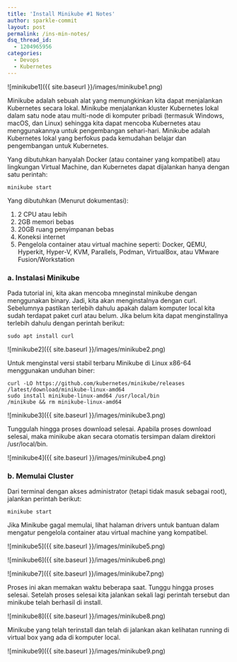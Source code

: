 ```yaml
---
title: 'Install Minikube #1 Notes'
author: sparkle-commit
layout: post
permalink: /ins-min-notes/
dsq_thread_id:
  - 1204965956
categories:
  - Devops
  - Kubernetes
---
```


![minikube1]({{ site.baseurl }}/images/minikube1.png)

<!--more-->
Minikube adalah sebuah alat yang memungkinkan kita dapat menjalankan Kubernetes secara lokal. Minikube menjalankan kluster Kubernetes lokal dalam satu node atau multi-node di komputer pribadi (termasuk Windows, macOS, dan Linux) sehingga kita dapat mencoba Kubernetes atau menggunakannya untuk pengembangan sehari-hari.
Minikube adalah Kubernetes lokal yang berfokus pada kemudahan belajar dan pengembangan untuk Kubernetes.

Yang dibutuhkan hanyalah Docker (atau container yang kompatibel) atau lingkungan Virtual Machine, dan Kubernetes dapat dijalankan hanya dengan satu perintah:

    minikube start

Yang dibutuhkan (Menurut dokumentasi):
1. 2 CPU atau lebih
2. 2GB memori bebas
3. 20GB ruang penyimpanan bebas
4. Koneksi internet
5. Pengelola container atau virtual machine seperti: Docker, QEMU, Hyperkit, Hyper-V, KVM, Parallels, Podman, VirtualBox, atau VMware Fusion/Workstation

### a. Instalasi Minikube 

Pada tutorial ini, kita akan mencoba mneginstal minikube dengan menggunakan binary. Jadi, kita akan menginstalnya dengan curl. Sebelumnya pastikan terlebih dahulu apakah dalam komputer local kita sudah terdapat paket curl atau belum. Jika belum kita dapat menginstallnya terlebih dahulu dengan perintah berikut:
    
    sudo apt install curl
![minikube2]({{ site.baseurl }}/images/minikube2.png)

Untuk menginstal versi stabil terbaru Minikube di Linux x86-64 menggunakan unduhan biner:

    curl -LO https://github.com/kubernetes/minikube/releases
    /latest/download/minikube-linux-amd64
    sudo install minikube-linux-amd64 /usr/local/bin
    /minikube && rm minikube-linux-amd64

![minikube3]({{ site.baseurl }}/images/minikube3.png)

Tunggulah hingga proses download selesai. Apabila proses download selesai, maka minikube akan secara otomatis tersimpan dalam direktori /usr/local/bin.

![minikube4]({{ site.baseurl }}/images/minikube4.png)

### b. Memulai Cluster

Dari terminal dengan akses administrator (tetapi tidak masuk sebagai root), jalankan perintah berikut:

    minikube start

Jika Minikube gagal memulai, lihat halaman drivers untuk bantuan dalam mengatur pengelola container atau virtual machine yang kompatibel.

![minikube5]({{ site.baseurl }}/images/minikube5.png)

![minikube6]({{ site.baseurl }}/images/minikube6.png)

![minikube7]({{ site.baseurl }}/images/minikube7.png)

Proses ini akan memakan waktu beberapa saat. Tunggu hingga proses selesai. Setelah proses selesai kita jalankan sekali lagi perintah tersebut dan minikube telah berhasil di install.

![minikube8]({{ site.baseurl }}/images/minikube8.png)

Minikube yang telah terinstall dan telah di jalankan akan kelihatan running di virtual box yang ada di komputer local.

![minikube9]({{ site.baseurl }}/images/minikube9.png)
